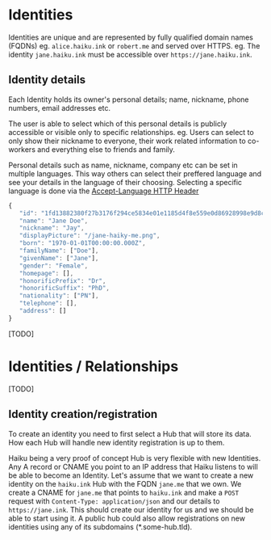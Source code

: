 # Identities

Identities are unique and are represented by fully qualified domain names (FQDNs) eg. `alice.haiku.ink` or `robert.me` and served over HTTPS.
eg. The identity `jane.haiku.ink` must be accessible over `https://jane.haiku.ink`.

## Identity details

Each Identity holds its owner's personal details; name, nickname, phone numbers, email addresses etc.

The user is able to select which of this personal details is publicly accessible or visible only to specific relationships.
eg. Users can select to only show their nickname to everyone, their work related information to co-workers and everything else to friends and family.

Personal details such as name, nickname, company etc can be set in multiple languages. This way others can select their preffered language and see your details in the language of their choosing. Selecting a specific language is done via the [Accept-Language HTTP Header](http://www.w3.org/Protocols/rfc2616/rfc2616-sec14.html#sec14.4)

```javascript
{
   "id": "1fd13882380f27b3176f294ce5834e01e1185d4f8e559e0d86928998e9d8cd18",
   "name": "Jane Doe",
   "nickname": "Jay",
   "displayPicture": "/jane-haiky-me.png",
   "born": "1970-01-01T00:00:00.000Z",
   "familyName": ["Doe"],
   "givenName": ["Jane"],
   "gender": "Female",
   "homepage": [],
   "honorificPrefix": "Dr",
   "honorificSuffix": "PhD",
   "nationality": ["PN"],
   "telephone": [],
   "address": []
}
```

[TODO]

# Identities / Relationships

[TODO]

## Identity creation/registration

To create an identity you need to first select a Hub that will store its data. How each Hub will handle new identity registration is up to them.

Haiku being a very proof of concept Hub is very flexible with new Identities. Any A record or CNAME you point to an IP address that Haiku listens to will be able to become an Identity.
Let's assume that we want to create a new identity on the `haiku.ink` Hub with the FQDN `jane.me` that we own. We create a CNAME for `jane.me` that points to `haiku.ink` and make a `POST` request with `Content-Type: application/json` and our details to `https://jane.ink`. This should create our identity for us and we should be able to start using it.
A public hub could also allow registrations on new identities using any of its subdomains (*.some-hub.tld).
